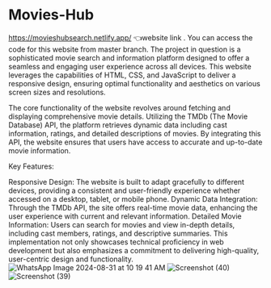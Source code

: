 # Movies-Hub
https://movieshubsearch.netlify.app/
👈website link .
You can access the code for this website from master branch.
The project in question is a sophisticated movie search and information platform designed to offer a seamless and engaging user experience across all devices. This website leverages the capabilities of HTML, CSS, and JavaScript to deliver a responsive design, ensuring optimal functionality and aesthetics on various screen sizes and resolutions.

The core functionality of the website revolves around fetching and displaying comprehensive movie details. Utilizing the TMDb (The Movie Database) API, the platform retrieves dynamic data including cast information, ratings, and detailed descriptions of movies. By integrating this API, the website ensures that users have access to accurate and up-to-date movie information.

Key Features:

Responsive Design: The website is built to adapt gracefully to different devices, providing a consistent and user-friendly experience whether accessed on a desktop, tablet, or mobile phone.
Dynamic Data Integration: Through the TMDb API, the site offers real-time movie data, enhancing the user experience with current and relevant information.
Detailed Movie Information: Users can search for movies and view in-depth details, including cast members, ratings, and descriptive summaries.
This implementation not only showcases technical proficiency in web development but also emphasizes a commitment to delivering high-quality, user-centric design and functionality.
![WhatsApp Image 2024-08-31 at 10 19 41 AM](https://github.com/user-attachments/assets/f78158a7-648f-4aeb-aa11-88b58bdcd753)
![Screenshot (40)](https://github.com/user-attachments/assets/b055d6c2-b708-40b0-9f38-0cb768fb0161)
![Screenshot (39)](https://github.com/user-attachments/assets/bc5c3639-5ee3-49b2-908e-f5f9c7cc01b0)




